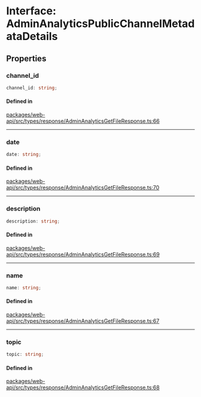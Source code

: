 # Interface: AdminAnalyticsPublicChannelMetadataDetails

## Properties

### channel\_id

```ts
channel_id: string;
```

#### Defined in

[packages/web-api/src/types/response/AdminAnalyticsGetFileResponse.ts:66](https://github.com/slackapi/node-slack-sdk/blob/main/packages/web-api/src/types/response/AdminAnalyticsGetFileResponse.ts#L66)

***

### date

```ts
date: string;
```

#### Defined in

[packages/web-api/src/types/response/AdminAnalyticsGetFileResponse.ts:70](https://github.com/slackapi/node-slack-sdk/blob/main/packages/web-api/src/types/response/AdminAnalyticsGetFileResponse.ts#L70)

***

### description

```ts
description: string;
```

#### Defined in

[packages/web-api/src/types/response/AdminAnalyticsGetFileResponse.ts:69](https://github.com/slackapi/node-slack-sdk/blob/main/packages/web-api/src/types/response/AdminAnalyticsGetFileResponse.ts#L69)

***

### name

```ts
name: string;
```

#### Defined in

[packages/web-api/src/types/response/AdminAnalyticsGetFileResponse.ts:67](https://github.com/slackapi/node-slack-sdk/blob/main/packages/web-api/src/types/response/AdminAnalyticsGetFileResponse.ts#L67)

***

### topic

```ts
topic: string;
```

#### Defined in

[packages/web-api/src/types/response/AdminAnalyticsGetFileResponse.ts:68](https://github.com/slackapi/node-slack-sdk/blob/main/packages/web-api/src/types/response/AdminAnalyticsGetFileResponse.ts#L68)
